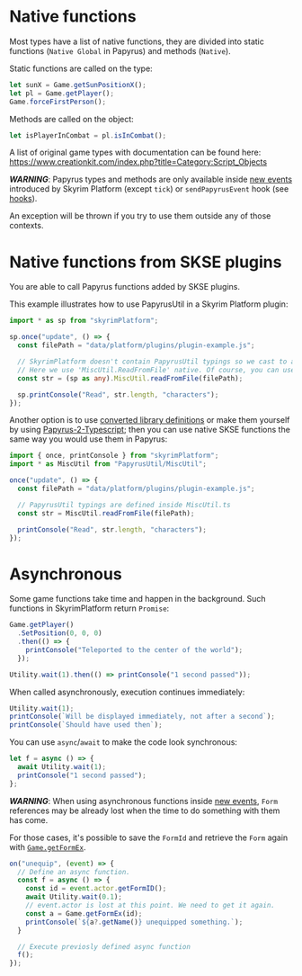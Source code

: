 # Native functions

Most types have a list of native functions, they are divided into static functions (`Native Global` in Papyrus) and methods (`Native`).

Static functions are called on the type:

```typescript
let sunX = Game.getSunPositionX();
let pl = Game.getPlayer();
Game.forceFirstPerson();
```

Methods are called on the object:

```typescript
let isPlayerInCombat = pl.isInCombat();
```

A list of original game types with documentation can be found here: https://www.creationkit.com/index.php?title=Category:Script_Objects

***WARNING***: Papyrus types and methods are only available inside [new events][NewEvents] introduced by Skyrim Platform (except `tick`) or `sendPapyrusEvent` hook (see [hooks][Hooks]).

An exception will be thrown if you try to use them outside any of those contexts.

# Native functions from SKSE plugins

You are able to call Papyrus functions added by SKSE plugins.

This example illustrates how to use PapyrusUtil in a Skyrim Platform plugin:

```typescript
import * as sp from "skyrimPlatform";

sp.once("update", () => {
  const filePath = "data/platform/plugins/plugin-example.js";

  // SkyrimPlatform doesn't contain PapyrusUtil typings so we cast to any to be able to call all functions.
  // Here we use 'MiscUtil.ReadFromFile' native. Of course, you can use any other function.
  const str = (sp as any).MiscUtil.readFromFile(filePath);

  sp.printConsole("Read", str.length, "characters");
});
```

<!-- TODO: Delete when this functionality is done at engine level -->
Another option is to use [converted library definitions][TsDefs] or make them yourself by using [Papyrus-2-Typescript][Papyrus2Ts]; then you can use native SKSE functions the same way you would use them in Papyrus:

```typescript
import { once, printConsole } from "skyrimPlatform";
import * as MiscUtil from "PapyrusUtil/MiscUtil";

once("update", () => {
  const filePath = "data/platform/plugins/plugin-example.js";

  // PapyrusUtil typings are defined inside MiscUtil.ts
  const str = MiscUtil.readFromFile(filePath);

  printConsole("Read", str.length, "characters");
});
```

# Asynchronous

Some game functions take time and happen in the background. Such functions in SkyrimPlatform return `Promise`:

```typescript
Game.getPlayer()
  .SetPosition(0, 0, 0)
  .then(() => {
    printConsole("Teleported to the center of the world");
  });
```
```typescript
Utility.wait(1).then(() => printConsole("1 second passed"));
```

When called asynchronously, execution continues immediately:

```typescript
Utility.wait(1);
printConsole(`Will be displayed immediately, not after a second`);
printConsole(`Should have used then`);
```

You can use `async`/`await` to make the code look synchronous:

```typescript
let f = async () => {
  await Utility.wait(1);
  printConsole("1 second passed");
};
```

***WARNING***: When using asynchronous functions inside [new events][NewEvents], `Form` references may be already lost when the time to do something with them has come.

For those cases, it's possible to save the `FormId` and retrieve the `Form` again with [`Game.getFormEx`][GetFormEx].

```typescript
on("unequip", (event) => {
  // Define an async function.
  const f = async () => {
    const id = event.actor.getFormID();
    await Utility.wait(0.1);
    // event.actor is lost at this point. We need to get it again.
    const a = Game.getFormEx(id);
    printConsole(`${a?.getName()} unequipped something.`);
  }

  // Execute previosly defined async function
  f();
});
```

[GetFormEx]: papyrus.md#form
[Hooks]: events.md
[NewEvents]: new_events.md
[Papyrus2Ts]: https://www.nexusmods.com/skyrimspecialedition/mods/56916
[TsDefs]: https://github.com/CarlosLeyvaAyala/Papyrus-2-Typescript/tree/main/conversions
